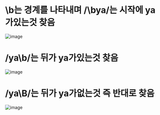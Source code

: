 # \b는 경계를 나타내며 /\bya/는 시작에 ya가있는것 찾음

![image](https://user-images.githubusercontent.com/85022962/127942304-2327a6e9-c953-4f21-9ed1-d1414c6273c6.png)

# /ya\b/는 뒤가 ya가있는것 찾음

![image](https://user-images.githubusercontent.com/85022962/127942389-cd039b39-87c9-4ff5-9a08-9abb44ccfca5.png)

# /ya\B/는 뒤가 ya가없는것 즉 반대로 찾음

![image](https://user-images.githubusercontent.com/85022962/127942479-29e884c7-b2dc-44ec-8db4-956f46b08f54.png)

